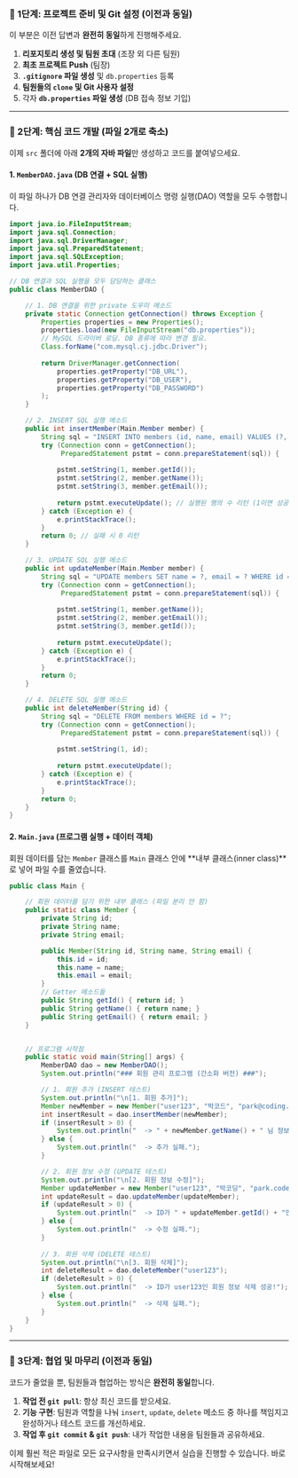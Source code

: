 
### 🏁 1단계: 프로젝트 준비 및 Git 설정 (이전과 동일)

이 부분은 이전 답변과 **완전히 동일**하게 진행해주세요.

1.  **리포지토리 생성 및 팀원 초대** (조장 외 다른 팀원)
2.  **최초 프로젝트 Push** (팀장)
3.  **`.gitignore` 파일 생성** 및 `db.properties` 등록
4.  **팀원들의 `clone` 및 Git 사용자 설정**
5.  각자 **`db.properties` 파일 생성** (DB 접속 정보 기입)

-----

### 🧬 2단계: 핵심 코드 개발 (파일 2개로 축소)

이제 `src` 폴더에 아래 **2개의 자바 파일**만 생성하고 코드를 붙여넣으세요.

#### 1\. `MemberDAO.java` (DB 연결 + SQL 실행)

이 파일 하나가 DB 연결 관리자와 데이터베이스 명령 실행(DAO) 역할을 모두 수행합니다.

```java
import java.io.FileInputStream;
import java.sql.Connection;
import java.sql.DriverManager;
import java.sql.PreparedStatement;
import java.sql.SQLException;
import java.util.Properties;

// DB 연결과 SQL 실행을 모두 담당하는 클래스
public class MemberDAO {

    // 1. DB 연결을 위한 private 도우미 메소드
    private static Connection getConnection() throws Exception {
        Properties properties = new Properties();
        properties.load(new FileInputStream("db.properties"));
        // MySQL 드라이버 로딩. DB 종류에 따라 변경 필요.
        Class.forName("com.mysql.cj.jdbc.Driver"); 
        
        return DriverManager.getConnection(
            properties.getProperty("DB_URL"),
            properties.getProperty("DB_USER"),
            properties.getProperty("DB_PASSWORD")
        );
    }

    // 2. INSERT SQL 실행 메소드
    public int insertMember(Main.Member member) {
        String sql = "INSERT INTO members (id, name, email) VALUES (?, ?, ?)";
        try (Connection conn = getConnection();
             PreparedStatement pstmt = conn.prepareStatement(sql)) {
            
            pstmt.setString(1, member.getId());
            pstmt.setString(2, member.getName());
            pstmt.setString(3, member.getEmail());
            
            return pstmt.executeUpdate(); // 실행된 행의 수 리턴 (1이면 성공)
        } catch (Exception e) {
            e.printStackTrace();
        }
        return 0; // 실패 시 0 리턴
    }

    // 3. UPDATE SQL 실행 메소드
    public int updateMember(Main.Member member) {
        String sql = "UPDATE members SET name = ?, email = ? WHERE id = ?";
        try (Connection conn = getConnection();
             PreparedStatement pstmt = conn.prepareStatement(sql)) {
            
            pstmt.setString(1, member.getName());
            pstmt.setString(2, member.getEmail());
            pstmt.setString(3, member.getId());
            
            return pstmt.executeUpdate();
        } catch (Exception e) {
            e.printStackTrace();
        }
        return 0;
    }

    // 4. DELETE SQL 실행 메소드
    public int deleteMember(String id) {
        String sql = "DELETE FROM members WHERE id = ?";
        try (Connection conn = getConnection();
             PreparedStatement pstmt = conn.prepareStatement(sql)) {
            
            pstmt.setString(1, id);
            
            return pstmt.executeUpdate();
        } catch (Exception e) {
            e.printStackTrace();
        }
        return 0;
    }
}

```

#### 2\. `Main.java` (프로그램 실행 + 데이터 객체)

회원 데이터를 담는 `Member` 클래스를 `Main` 클래스 안에 \*\*내부 클래스(inner class)\*\*로 넣어 파일 수를 줄였습니다.

```java
public class Main {

    // 회원 데이터를 담기 위한 내부 클래스 (파일 분리 안 함)
    public static class Member {
        private String id;
        private String name;
        private String email;

        public Member(String id, String name, String email) {
            this.id = id;
            this.name = name;
            this.email = email;
        }
        // Getter 메소드들
        public String getId() { return id; }
        public String getName() { return name; }
        public String getEmail() { return email; }
    }


    // 프로그램 시작점
    public static void main(String[] args) {
        MemberDAO dao = new MemberDAO();
        System.out.println("### 회원 관리 프로그램 (간소화 버전) ###");

        // 1. 회원 추가 (INSERT 테스트)
        System.out.println("\n[1. 회원 추가]");
        Member newMember = new Member("user123", "박코드", "park@coding.com");
        int insertResult = dao.insertMember(newMember);
        if (insertResult > 0) {
            System.out.println("  -> " + newMember.getName() + " 님 정보 추가 성공!");
        } else {
            System.out.println("  -> 추가 실패.");
        }

        // 2. 회원 정보 수정 (UPDATE 테스트)
        System.out.println("\n[2. 회원 정보 수정]");
        Member updateMember = new Member("user123", "박코딩", "park.code@example.com");
        int updateResult = dao.updateMember(updateMember);
        if (updateResult > 0) {
            System.out.println("  -> ID가 " + updateMember.getId() + "인 회원의 정보 수정 성공!");
        } else {
            System.out.println("  -> 수정 실패.");
        }
        
        // 3. 회원 삭제 (DELETE 테스트)
        System.out.println("\n[3. 회원 삭제]");
        int deleteResult = dao.deleteMember("user123");
        if (deleteResult > 0) {
            System.out.println("  -> ID가 user123인 회원 정보 삭제 성공!");
        } else {
            System.out.println("  -> 삭제 실패.");
        }
    }
}
```

-----

### 🤝 3단계: 협업 및 마무리 (이전과 동일)

코드가 줄었을 뿐, 팀원들과 협업하는 방식은 **완전히 동일**합니다.

1.  **작업 전 `git pull`**: 항상 최신 코드를 받으세요.
2.  **기능 구현**: 팀원과 역할을 나눠 `insert`, `update`, `delete` 메소드 중 하나를 책임지고 완성하거나 테스트 코드를 개선하세요.
3.  **작업 후 `git commit` & `git push`**: 내가 작업한 내용을 팀원들과 공유하세요.

이제 훨씬 적은 파일로 모든 요구사항을 만족시키면서 실습을 진행할 수 있습니다. 바로 시작해보세요\!
